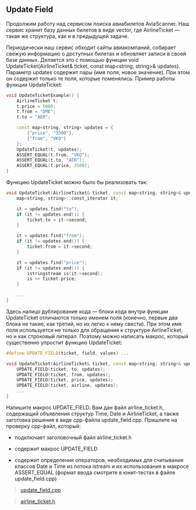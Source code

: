 ## Update Field

Продолжим работу над сервисом поиска авиабилетов AviaScanner.
Наш сервис хранит базу данных билетов в виде vector<AirlineTicket>,
где AirlineTicket — такая же структура, как и в предыдущей задаче.

Периодически наш сервис обходит сайты авиакомпаний, собирает свежую информацию о доступных билетах и обновляет записи в своей базе данных.
Делается это с помощью функции void UpdateTicket(AirlineTicket& ticket, const map<string, string>& updates).
Параметр updates содержит пары (имя поля; новое значение). При этом он содержит только те поля, которые поменялись.
Пример работы функции UpdateTicket:

```cpp
void UpdateTicketExample() {
    AirlineTicket t;
    t.price = 5000;
    t.from = "DME";
    t.to = "AER";

    const map<string, string> updates = {
        {"price", "3500"},
        {"from", "VKO"}
    };
    UpdateTicket(t, updates);
    ASSERT_EQUAL(t.from, "VKO");
    ASSERT_EQUAL(t.to, "AER");
    ASSERT_EQUAL(t.price, 3500);
}
```

Функцию UpdateTicket можно было бы реализовать так:

```cpp
void UpdateTicket(AirlineTicket& ticket, const map<string, string>& updates) {
    map<string, string>::const_iterator it;

    it = updates.find("to");
    if (it != updates.end()) {
        ticket.to = it->second;
    }

    it = updates.find("from");
    if (it != updates.end()) {
        ticket.from = it->second;
    }

    it = updates.find("price");
    if (it != updates.end()) {
        istringstream is(it->second);
        is >> ticket.price;
    }

    ...
}
```

Здесь налицо дублирование кода — блоки кода внутри функции UpdateTicket отличаются только именем поля
(конечно, первые два блока не такие, как третий, но их легко к нему свести).
При этом имя поля используется не только для обращения к структуре AirlineTicket, но и как строковый литерал.
Поэтому можно написать макрос, который существенно упростит функцию UpdateTicket:

```cpp
#define UPDATE_FIELD(ticket, field, values) ...

void UpdateTicket(AirlineTicket& ticket, const map<string, string>& updates) {
    UPDATE_FIELD(ticket, to, updates);
    UPDATE_FIELD(ticket, from, updates);
    UPDATE_FIELD(ticket, price, updates);
    UPDATE_FIELD(ticket, airline, updates);
    ...
}
```

Напишите макрос UPDATE_FIELD. Вам дан файл airline_ticket.h, содержащий объявления структур Time, Date и AirlineTicket,
а также заготовка решения в виде cpp-файла update_field.cpp.
Пришлите на проверку cpp-файл, который:

-    подключает заголовочный файл airline_ticket.h

-    содержит макрос UPDATE_FIELD

-    содержит определения операторов, необходимых для считывания классов Date и Time из потока istream и их использования в макросе ASSERT_EQUAL (формат ввода смотрите в юнит-тестах в файле update_field.cpp)

> [update_field.cpp](https://d3c33hcgiwev3.cloudfront.net/ssnUDGAzEeiEZRKxXgWFpg_b3233df0603311e8a8bf61ae6cf3b33d_update_field.cpp?Expires=1629849600&Signature=RPAptbrIOxqQnMbG-m~PNb6ovnvR8N8rg-VlTteHq6VWwjmQH1MHrfNHeeq1GBa~eL6rxHD4-D1QnKz9Ee9ntu7Zp2sLBE~GwsUn3XBT18WuAHXWr~gT-0LrmZgrwCxpH-XZUyUO6A9l9igCZYvD5Rpr4i9Syn7IqE0RMMm0i6Q_&Key-Pair-Id=APKAJLTNE6QMUY6HBC5A)

> [airline_ticket.h](https://d3c33hcgiwev3.cloudfront.net/fPFKHWAuEeiEZRKxXgWFpg_7d46e380602e11e88d73c38a9a838951_airline_ticket.h?Expires=1629849600&Signature=NPnV5FgV7Ix93LxdybIkr9SB8XhbTXD1RGNLQL3Pj9z7MfYC32quEr~2ycasbFbAW4RkLll5cYfTATnW-4Eg0aBRxLWsB7yYHwGtYCfDzcD8ZAY9l0R~GdSRqi5OChL71rCwCMlsR9B1yCZuDG4eI4WiphWXXLhFeGLZ~WYePfg_&Key-Pair-Id=APKAJLTNE6QMUY6HBC5A)
